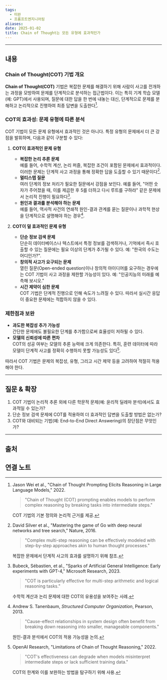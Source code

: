 ```yaml
---
tags:
  - 미완
  - 프롬프트엔지니어링
aliases: 
date: 2025-01-02
title: Chain of Thought는 모든 유형에 효과적인가
---
```


---

## 내용

### Chain of Thought(COT) 기법 개요

**Chain of Thought(COT)** 기법은 복잡한 문제를 해결하기 위해 사람이 사고를 전개하는 과정을 모방하여 문제를 단계적으로 분석하는 접근법이다. 이는 특히 기계 학습 모델(예: GPT)에서 사용되며, 질문에 대한 답을 한 번에 내놓는 대신, 단계적으로 문제를 분해하고 논리적으로 진행하여 최종 답변을 도출한다[^1].

### COT의 효과성: 문제 유형에 따른 분석

COT 기법이 모든 문제 유형에서 효과적인 것은 아니다. 특정 유형의 문제에서 더 큰 강점을 발휘하며, 다음과 같이 구분할 수 있다:

1. **COT이 효과적인 문제 유형**
   - **복잡한 논리 추론 문제**  
     예를 들어, 수학적 계산, 논리 퍼즐, 복잡한 조건이 포함된 문제에서 효과적이다. 이러한 문제는 단계적 사고 과정을 통해 정확한 답을 도출할 수 있기 때문이다[^2].
   - **멀티스텝 질문**  
     여러 단계의 정보 처리가 필요한 질문에서 강점을 보인다. 예를 들어, "어떤 숫자가 주어졌을 때, 이를 제곱한 후 5를 더하고 다시 루트를 구하라" 같은 문제에서 논리적 진행이 필요하다[^3].
   - **원인과 결과를 분석해야 하는 문제**  
     예를 들어, 역사적 사건의 연쇄적 원인-결과 관계를 묻는 질문이나 과학적 현상을 단계적으로 설명해야 하는 경우[^4].

2. **COT이 덜 효과적인 문제 유형**
   - **단순 정보 검색 문제**  
     단순히 데이터베이스나 텍스트에서 특정 정보를 검색하거나, 기억에서 즉시 호출할 수 있는 질문에는 필요 이상의 단계가 추가될 수 있다. 예: "한국의 수도는 어디인가?".
   - **창의적 사고가 요구되는 문제**  
     열린 질문(Open-ended question)이나 창의적 아이디어를 요구하는 경우에는 COT 기법이 사고 과정을 제한할 가능성이 있다. 예: "인공지능의 미래를 예측해 보시오."
   - **시간 제약이 심한 문제**  
     COT 기법은 단계적 진행으로 인해 속도가 느려질 수 있다. 따라서 실시간 응답이 중요한 문제에는 적합하지 않을 수 있다.

### 제한점과 보완

- **과도한 복잡성 추가 가능성**  
  간단한 문제에도 불필요한 단계를 추가함으로써 효율성이 저하될 수 있다.
- **모델의 신뢰성에 따른 편차**  
  COT의 성공 여부는 모델의 추론 능력에 크게 의존한다. 특히, 훈련 데이터에 따라 모델이 단계적 사고를 정확히 수행하지 못할 가능성도 있다[^5].

따라서 COT 기법은 문제의 복잡성, 유형, 그리고 시간 제약 등을 고려하여 적절히 적용해야 한다.

---

## 질문 & 확장

1. COT 기법이 논리적 추론 외에 다른 학문적 문제(예: 윤리적 딜레마 분석)에서도 효과적일 수 있는가?
2. 단순 정보 검색 문제에 COT를 적용하여 더 효과적인 답변을 도출할 방법은 없는가?
3. COT와 대비되는 기법(예: End-to-End Direct Answering)의 장단점은 무엇인가?

---

## 출처

[^1]: Jason Wei et al., "Chain of Thought Prompting Elicits Reasoning in Large Language Models," 2022.  

    > "Chain of Thought (COT) prompting enables models to perform complex reasoning by breaking tasks into intermediate steps."  

    COT 기법의 기본 정의와 논리적 근거를 제공.

[^2]: David Silver et al., "Mastering the game of Go with deep neural networks and tree search," Nature, 2016.  

    > "Complex multi-step reasoning can be effectively modeled with step-by-step approaches akin to human thought processes."  

    복잡한 문제에서 단계적 사고의 효과를 설명하기 위해 참조.

[^3]: Bubeck, Sébastien, et al., "Sparks of Artificial General Intelligence: Early experiments with GPT-4," Microsoft Research, 2023.  

    > "COT is particularly effective for multi-step arithmetic and logical reasoning tasks."  

    수학적 계산과 논리 문제에 대한 COT의 유용성을 보여주는 사례.

[^4]: Andrew S. Tanenbaum, *Structured Computer Organization*, Pearson, 2013.  

    > "Cause-effect relationships in system design often benefit from breaking down reasoning into smaller, manageable components."  

    원인-결과 분석에서 COT의 적용 가능성을 논의.

[^5]: OpenAI Research, "Limitations of Chain of Thought Reasoning," 2022.  

    > "COT's effectiveness can degrade when models misinterpret intermediate steps or lack sufficient training data."  

    COT의 한계와 이를 보완하는 방법을 탐구하기 위해 사용.

## 연결 노트










